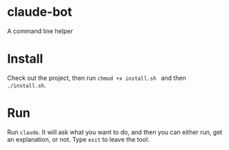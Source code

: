 # claude-bot
A command line helper

# Install
Check out the project, then run `chmod +x install.sh ` and then `./install.sh`.

# Run
Run `claude`. It will ask what you want to do, and then you can either run, get an explanation, or not. Type `exit` to leave the tool.

